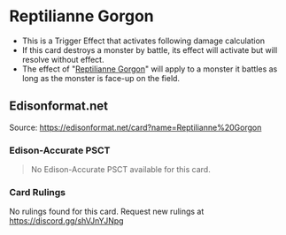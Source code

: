 # Reptilianne Gorgon

*   This is a Trigger Effect that activates following damage calculation
*   If this card destroys a monster by battle, its effect will activate but will resolve without effect.
*   The effect of "[Reptilianne Gorgon](https://yugioh.fandom.com/wiki/Reptilianne_Gorgon)" will apply to a monster it battles as long as the monster is face-up on the field.  
      
    

## Edisonformat.net

Source: https://edisonformat.net/card?name=Reptilianne%20Gorgon

### Edison-Accurate PSCT

> No Edison-Accurate PSCT available for this card.

### Card Rulings

No rulings found for this card. Request new rulings at https://discord.gg/shVJnYJNpg
            